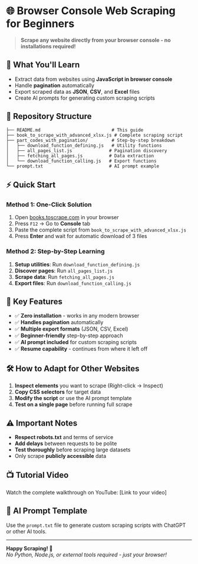 # 🌐 Browser Console Web Scraping for Beginners

> **Scrape any website directly from your browser console - no installations required!**

## 🚀 What You'll Learn
- Extract data from websites using **JavaScript in browser console**
- Handle **pagination** automatically
- Export scraped data as **JSON**, **CSV**, and **Excel** files
- Create AI prompts for generating custom scraping scripts

## 📁 Repository Structure
```
├── README.md                           # This guide
├── book_to_scrape_with_advanced_xlsx.js # Complete scraping script
├── part_codes_with_pagination/         # Step-by-step breakdown
│   ├── download_function_defining.js   # Utility functions
│   ├── all_pages_list.js              # Pagination discovery
│   ├── fetching_all_pages.js          # Data extraction
│   └── download_function_calling.js   # Export functions
└── prompt.txt                         # AI prompt example
```

## ⚡ Quick Start

### Method 1: One-Click Solution
1. Open [books.toscrape.com](https://books.toscrape.com) in your browser
2. Press `F12` → Go to **Console** tab
3. Paste the complete script from `book_to_scrape_with_advanced_xlsx.js`
4. Press **Enter** and wait for automatic download of 3 files

### Method 2: Step-by-Step Learning
1. **Setup utilities**: Run `download_function_defining.js`
2. **Discover pages**: Run `all_pages_list.js` 
3. **Scrape data**: Run `fetching_all_pages.js`
4. **Export files**: Run `download_function_calling.js`

## 🎯 Key Features
- ✅ **Zero installation** - works in any modern browser
- ✅ **Handles pagination** automatically
- ✅ **Multiple export formats** (JSON, CSV, Excel)
- ✅ **Beginner-friendly** step-by-step approach
- ✅ **AI prompt included** for custom scraping scripts
- ✅ **Resume capability** - continues from where it left off

## 🛠️ How to Adapt for Other Websites
1. **Inspect elements** you want to scrape (Right-click → Inspect)
2. **Copy CSS selectors** for target data
3. **Modify the script** or use the AI prompt template
4. **Test on a single page** before running full scrape

## ⚠️ Important Notes
- **Respect robots.txt** and terms of service
- **Add delays** between requests to be polite
- **Test thoroughly** before scraping large datasets
- Only scrape **publicly accessible** data

## 📺 Tutorial Video
Watch the complete walkthrough on YouTube: [Link to your video]

## 🤖 AI Prompt Template
Use the `prompt.txt` file to generate custom scraping scripts with ChatGPT or other AI tools.

---

**Happy Scraping! 🎉**  
*No Python, Node.js, or external tools required - just your browser!*
